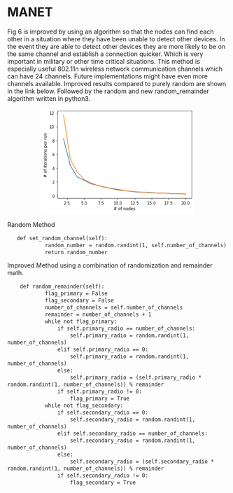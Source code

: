 # MANET
Fig 6 is improved by using an algorithm so that the nodes can find each other in a situation 
where they have been unable to detect other devices. In the event they are able to detect other devices they are more likely to be on the same channel and establish a connection quicker. Which is very important in military or other time critical situations. This method is especially useful 802.11n wireless network communication channels which can have 24 channels. Future implementations might have even more channels available. 
Improved results compared to purely random are shown in the link below. Followed by the random and new random_remainder algorithm written in python3.

<p align="center">
  <img src="https://github.com/Ceaustin117/MANET/blob/master/improvements.png" width="350" title="hover text">
</p>



Random Method

       def set_random_channel(self):
                random_number = random.randint(1, self.number_of_channels)
                return random_number

Improved Method using a combination of randomization and remainder math.

        def random_remainder(self):
                flag_primary = False
                flag_secondary = False
                number_of_channels = self.number_of_channels
                remainder = number_of_channels + 1
                while not flag_primary:
                    if self.primary_radio == number_of_channels:
                        self.primary_radio = random.randint(1, number_of_channels)
                    elif self.primary_radio == 0:
                        self.primary_radio = random.randint(1, number_of_channels)
                    else:
                        self.primary_radio = (self.primary_radio * random.randint(1, number_of_channels)) % remainder
                    if self.primary_radio != 0:
                        flag_primary = True
                while not flag_secondary:
                    if self.secondary_radio == 0:
                        self.secondary_radio = random.randint(1, number_of_channels)
                    elif self.secondary_radio == number_of_channels:
                        self.secondary_radio = random.randint(1, number_of_channels)
                    else:
                        self.secondary_radio = (self.secondary_radio * random.randint(1, number_of_channels)) % remainder
                    if self.secondary_radio != 0:
                        flag_secondary = True
